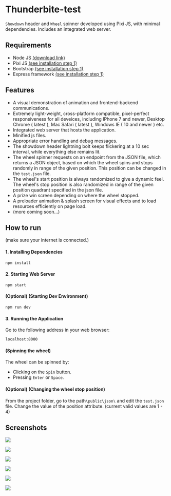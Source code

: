 # Thunderbite-test

`Showdown` header and `Wheel` spinner developed using Pixi JS, with minimal dependencies. Includes an integrated web server.

## Requirements
* Node JS [(download link)](https://nodejs.org/en/download/)
* Pixi JS [(see installation step 1)](#1-installing-dependencies)
* Bootstrap [(see installation step 1)](#1-installing-dependencies)
* Express framework [(see installation step 1)](#1-installing-dependencies)

## Features
* A visual demonstration of animation and frontend-backend communications.
* Extremely light-weight, cross-platform compatible, pixel-perfect responsiveness for all deveices, including IPhone 7 and newer, Desktop Chrome ( latest ), Mac Safari ( latest ), Windows  IE ( 10 and newer ) etc.
* Integrated web server that hosts the application.
* Minified js files.
* Appropriate error handling and debug messages.
* The showdown header lightning bolt keeps flickering at a 10 sec interval, while everything else remains lit.
* The wheel spinner requests on an endpoint from the JSON file, which returns a JSON object, based on which the wheel spins and stops randomly in range of the given position. This position can be changed in the `test.json` file.
* The wheel's start position is always randomized to give a dynamic feel. The wheel's stop position is also randomized in range of the given position quadrant specified in the json file.
* A prize win screen depending on where the wheel stopped.
* A preloader animation & splash screen for visual effects and to load resources efficiently on page load.
* (more coming soon...)

## How to run
(make sure your internet is connected.)

#### 1. Installing Dependencies
```
npm install
```

#### 2. Starting Web Server
```
npm start
```

#### (Optional) (Starting Dev Environment)
```
npm run dev
```

#### 3. Running the Application
Go to the following address in your web browser: 
```
localhost:8000
```

#### (Spinning the wheel)
The wheel can be spinned by:
* Clicking on the `Spin` button.
* Pressing `Enter` or `Space`.

#### (Optional) (Changing the wheel stop position)
From the project folder, go to the path`\public\json\` and edit the `test.json` file. Change the value of the position attribute. (current valid values are 1 - 4)

## Screenshots

<p align="center">
  
  <p>
    <img src="https://user-images.githubusercontent.com/69671663/149233950-a3ecae35-711c-4c2f-80eb-d1aeeaecf5a3.png" />
  </p>
  
  <p>
    <img src="https://user-images.githubusercontent.com/69671663/149233960-ee0170f2-27b2-4312-a12c-24f784806c1b.png" />
  </p>
  
  <p>
    <img src="https://user-images.githubusercontent.com/69671663/149321500-b85a407e-0fa3-42a9-8fba-2017edaa848a.png" />
  </p>
   
  <p>
    <img src="https://user-images.githubusercontent.com/69671663/149321513-509e153f-8da7-43e0-990a-2fbacb718ce7.png" />
  </p>
    
</p>

<p align="center">
  
  <p>
    <img src="https://user-images.githubusercontent.com/69671663/149321517-cbaf471c-d099-4cd5-a5dd-07965d9f2d48.png" />
  </p>
  
  <p>
    <img src="https://user-images.githubusercontent.com/69671663/149321523-81ac291c-e23f-4a05-9ef9-40908d0c2e12.png" />
  </p>
  
</p>
